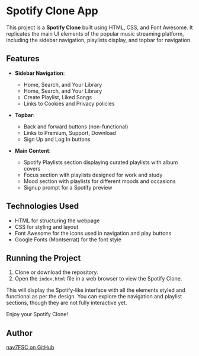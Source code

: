 # Spotify Clone App

This project is a **Spotify Clone** built using HTML, CSS, and Font Awesome. It replicates the main UI elements of the popular music streaming platform, including the sidebar navigation, playlists display, and topbar for navigation.

## Features

- **Sidebar Navigation**:
    - Home, Search, and Your Library
    - Home, Search, and Your Library
    - Create Playlist, Liked Songs
    - Links to Cookies and Privacy policies

- **Topbar**:
    - Back and forward buttons (non-functional)
    - Links to Premium, Support, Download
    - Sign Up and Log In buttons

- **Main Content**:
    - Spotify Playlists section displaying curated playlists with album covers
    - Focus section with playlists designed for work and study
    - Mood section with playlists for different moods and occasions
    - Signup prompt for a Spotify preview

## Technologies Used

- HTML for structuring the webpage
- CSS for styling and layout
- Font Awesome for the icons used in navigation and play buttons
- Google Fonts (Montserrat) for the font style

## Running the Project

1. Clone or download the repository.
2. Open the `index.html` file in a web browser to view the Spotify Clone.

This will display the Spotify-like interface with all the elements styled and functional as per the design. You can explore the navigation and playlist sections, though they are not fully interactive yet.

Enjoy your Spotify Clone!

## Author

[nav7FSC on GitHub](https://github.com/nav7FSC)
